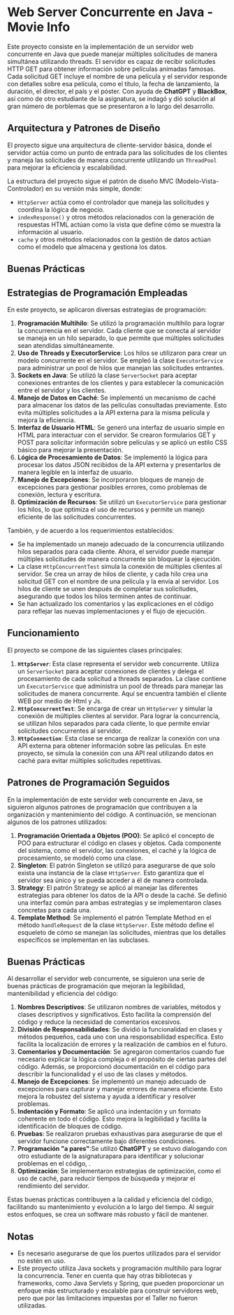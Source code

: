 # Web Server Concurrente en Java - Movie Info

Este proyecto consiste en la implementación de un servidor web concurrente en Java que puede manejar múltiples solicitudes de manera simultánea utilizando threads. El servidor es capaz de recibir solicitudes HTTP GET para obtener información sobre películas animadas famosas. Cada solicitud GET incluye el nombre de una película y el servidor responde con detalles sobre esa película, como el título, la fecha de lanzamiento, la duración, el director, el país y el póster.
Con ayuda de **ChatGPT** y **BlackBox**, así como de otro estudiante de la asignatura, se indagó y dió solución al gran número de porblemas que se presentaron a lo largo del desarrollo. 

## Arquitectura y Patrones de Diseño

El proyecto sigue una arquitectura de cliente-servidor básica, donde el servidor actúa como un punto de entrada para las solicitudes de los clientes y maneja las solicitudes de manera concurrente utilizando un `ThreadPool` para mejorar la eficiencia y escalabilidad.

La estructura del proyecto sigue el patrón de diseño MVC (Modelo-Vista-Controlador) en su versión más simple, donde:
- `HttpServer` actúa como el controlador que maneja las solicitudes y coordina la lógica de negocio.
- `indexResponse()` y otros métodos relacionados con la generación de respuestas HTML actúan como la vista que define cómo se muestra la información al usuario.
- `cache` y otros métodos relacionados con la gestión de datos actúan como el modelo que almacena y gestiona los datos.

## Buenas Prácticas

## Estrategias de Programación Empleadas

En este proyecto, se aplicaron diversas estrategias de programación:

1. **Programación Multihilo**: Se utilizó la programación multihilo para lograr la concurrencia en el servidor. Cada cliente que se conecta al servidor se maneja en un hilo separado, lo que permite que múltiples solicitudes sean atendidas simultáneamente.
2. **Uso de Threads y ExecutorService**: Los hilos se utilizaron para crear un modelo concurrente en el servidor. Se empleó la clase `ExecutorService` para administrar un pool de hilos que manejan las solicitudes entrantes.
3. **Sockets en Java**: Se utilizó la clase `ServerSocket` para aceptar conexiones entrantes de los clientes y para establecer la comunicación entre el servidor y los clientes.
4. **Manejo de Datos en Caché**: Se implementó un mecanismo de caché para almacenar los datos de las películas consultadas previamente. Esto evita múltiples solicitudes a la API externa para la misma película y mejora la eficiencia.
5. **Interfaz de Usuario HTML**: Se generó una interfaz de usuario simple en HTML para interactuar con el servidor. Se crearon formularios GET y POST para solicitar información sobre películas y se aplicó un estilo CSS básico para mejorar la presentación.
6. **Lógica de Procesamiento de Datos**: Se implementó la lógica para procesar los datos JSON recibidos de la API externa y presentarlos de manera legible en la interfaz de usuario.
7. **Manejo de Excepciones**: Se incorporaron bloques de manejo de excepciones para gestionar posibles errores, como problemas de conexión, lectura y escritura.
8. **Optimización de Recursos**: Se utilizó un `ExecutorService` para gestionar los hilos, lo que optimiza el uso de recursos y permite un manejo eficiente de las solicitudes concurrentes.


También, y de acuerdo a los requerimientos establecidos:
- Se ha implementado un manejo adecuado de la concurrencia utilizando hilos separados para cada cliente. Ahora, el servidor puede manejar múltiples solicitudes de manera concurrente sin bloquear la ejecución.
- La clase `HttpConcurrentTest` simula la conexión de múltiples clientes al servidor. Se crea un array de hilos de cliente, y cada hilo crea una solicitud GET con el nombre de una película y la envía al servidor. Los hilos de cliente se unen después de completar sus solicitudes, asegurando que todos los hilos terminen antes de continuar.
- Se han actualizado los comentarios y las explicaciones en el código para reflejar las nuevas implementaciones y el flujo de ejecución.


## Funcionamiento

El proyecto se compone de las siguientes clases principales:

1. **`HttpServer`**: Esta clase representa el servidor web concurrente. Utiliza un `ServerSocket` para aceptar conexiones de clientes y delega el procesamiento de cada solicitud a threads separados. La clase contiene un `ExecutorService` que administra un pool de threads para manejar las solicitudes de manera concurrente. Aquí se encuentra también el cliente WEB por medio de Html y Js.
2. **`HttpConcurrentTest`**: Se encarga de crear un `HttpServer` y simular la conexión de múltiples clientes al servidor. Para lograr la concurrencia, se utilizan hilos separados para cada cliente, lo que permite enviar solicitudes concurrentes al servidor.
3. **`HttpConnection`**: Esta clase se encarga de realizar la conexión con una API externa para obtener información sobre las películas. En este proyecto, se simula la conexión con una API real utilizando datos en caché para evitar múltiples solicitudes repetitivas.

## Patrones de Programación Seguidos

En la implementación de este servidor web concurrente en Java, se siguieron algunos patrones de programación que contribuyen a la organización y mantenimiento del código. A continuación, se mencionan algunos de los patrones utilizados:

1. **Programación Orientada a Objetos (POO)**: Se aplicó el concepto de POO para estructurar el código en clases y objetos. Cada componente del sistema, como el servidor, las conexiones, el caché y la lógica de procesamiento, se modeló como una clase.
2. **Singleton**: El patrón Singleton se utilizó para asegurarse de que solo exista una instancia de la clase `HttpServer`. Esto garantiza que el servidor sea único y se pueda acceder a él de manera controlada.
3. **Strategy**: El patrón Strategy se aplicó al manejar las diferentes estrategias para obtener los datos de la API o desde la caché. Se definió una interfaz común para ambas estrategias y se implementaron clases concretas para cada una.
4. **Template Method**: Se implementó el patrón Template Method en el método `handleRequest` de la clase `HttpServer`. Este método define el esqueleto de cómo se manejan las solicitudes, mientras que los detalles específicos se implementan en las subclases.

## Buenas Prácticas

Al desarrollar el servidor web concurrente, se siguieron una serie de buenas prácticas de programación que mejoran la legibilidad, mantenibilidad y eficiencia del código:

1. **Nombres Descriptivos**: Se utilizaron nombres de variables, métodos y clases descriptivos y significativos. Esto facilita la comprensión del código y reduce la necesidad de comentarios excesivos.
2. **División de Responsabilidades**: Se dividió la funcionalidad en clases y métodos pequeños, cada uno con una responsabilidad específica. Esto facilita la localización de errores y la realización de cambios en el futuro.
3. **Comentarios y Documentación**: Se agregaron comentarios cuando fue necesario explicar la lógica compleja o el propósito de ciertas partes del código. Además, se proporcionó documentación en el código para describir la funcionalidad y el uso de las clases y métodos.
4. **Manejo de Excepciones**: Se implementó un manejo adecuado de excepciones para capturar y manejar errores de manera eficiente. Esto mejora la robustez del sistema y ayuda a identificar y resolver problemas.
5. **Indentación y Formato**: Se aplicó una indentación y un formato coherente en todo el código. Esto mejora la legibilidad y facilita la identificación de bloques de código.
6. **Pruebas**: Se realizaron pruebas exhaustivas para asegurarse de que el servidor funcione correctamente bajo diferentes condiciones. 
7. **Programación "a pares"**:Se utilizó **ChatGPT** y se estuvo dialogando con otro estudiante de la asignaturapara para identificar y solucionar problemas en el código, .
8. **Optimización**: Se implementaron estrategias de optimización, como el uso de caché, para reducir tiempos de búsqueda y mejorar el rendimiento del servidor.

Estas buenas prácticas contribuyen a la calidad y eficiencia del código, facilitando su mantenimiento y evolución a lo largo del tiempo. Al seguir estos enfoques, se crea un software más robusto y fácil de mantener.


## Notas
- Es necesario asegurarse de que los puertos utilizados para el servidor no estén en uso.
- Este proyecto utiliza Java sockets y programación multihilo para lograr la concurrencia. Tener en cuenta que hay otras bibliotecas y frameworks, como Java Servlets y Spring, que pueden proporcionar un enfoque más estructurado y escalable para construir servidores web, pero que por las limitaciones impuestas por el Taller no fueron utilizadas.






